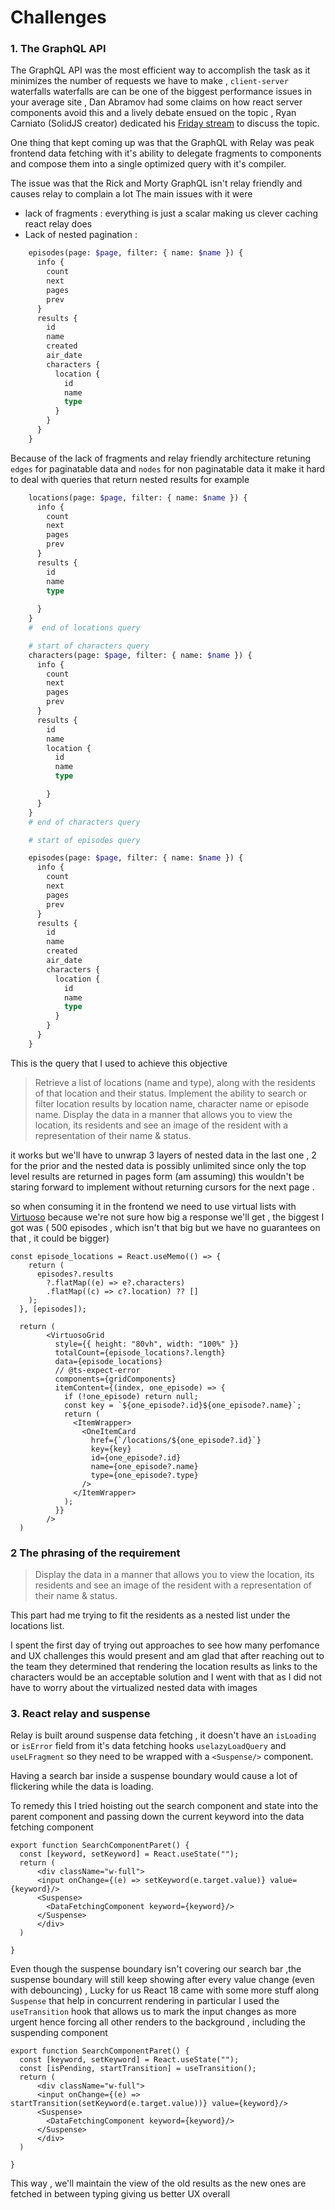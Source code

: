 # Challenges

### 1. The GraphQL API
The GraphQL API was the most efficient way to accomplish the task as it minimizes the number of requests we have to make , `client-server` waterfalls waterfalls are can be one of the biggest performance issues in your average site , Dan Abramov had some claims on how react server components avoid this and a lively debate ensued on the topic , Ryan Carniato (SolidJS creator) dedicated his 
 [Friday stream](https://www.youtube.com/watch?v=hiYQC4XaUu4) to discuss the topic.

 One thing that kept coming up was that the GraphQL with Relay was peak frontend data fetching with it's ability to delegate fragments to components and compose them into a single optimized query with it's compiler.

 The issue was that the Rick and Morty GraphQL isn't relay friendly and causes relay to complain a lot
The main issues with it were
    
- lack of fragments : everything is just a scalar making us clever caching react relay does
- Lack of nested pagination :
  
```graphql
    episodes(page: $page, filter: { name: $name }) {
      info {
        count
        next
        pages
        prev
      }
      results {
        id
        name
        created
        air_date
        characters {
          location {
            id
            name
            type
          }
        }
      }
    }

```

Because of the lack of fragments and relay friendly architecture retuning `edges` for paginatable data and `nodes` for non paginatable data it make it hard to deal with queries that return nested results for example 

```graphql
    locations(page: $page, filter: { name: $name }) {
      info {
        count
        next
        pages
        prev
      }
      results {
        id
        name
        type
 
      }
    }
    #  end of locations query

    # start of characters query
    characters(page: $page, filter: { name: $name }) {
      info {
        count
        next
        pages
        prev
      }
      results {
        id
        name
        location {
          id
          name
          type

        }
      }
    }
    # end of characters query

    # start of episodes query

    episodes(page: $page, filter: { name: $name }) {
      info {
        count
        next
        pages
        prev
      }
      results {
        id
        name
        created
        air_date
        characters {
          location {
            id
            name
            type
          }
        }
      }
    }
``` 
This is the query that I used to achieve this objective
> Retrieve a list of locations (name and type), along with the residents of that location and their status.
Implement the ability to search or filter location results by location name, character name or episode name.
Display the data in a manner that allows you to view the location, its residents and see an image of the resident with a representation of their name & status.

it works but we'll have to unwrap 3 layers of nested data in the last one , 2 for the prior and the nested data is possibly unlimited since only the top level results are returned in pages form (am assuming) this wouldn't be staring forward to implement without returning cursors  for the next page .

so when consuming it in the frontend we need to use virtual lists with [Virtuoso](https://virtuoso.dev/) because we're not sure how big a response we'll get , the biggest I got was ( 500 episodes , which isn't that big but we have no guarantees on that , it could be bigger)  

```tsx
const episode_locations = React.useMemo(() => {
    return (
      episodes?.results
        ?.flatMap((e) => e?.characters)
        .flatMap((c) => c?.location) ?? []
    );
  }, [episodes]);

  return (
        <VirtuosoGrid
          style={{ height: "80vh", width: "100%" }}
          totalCount={episode_locations?.length}
          data={episode_locations}
          // @ts-expect-error
          components={gridComponents}
          itemContent={(index, one_episode) => {
            if (!one_episode) return null;
            const key = `${one_episode?.id}${one_episode?.name}`;
            return (
              <ItemWrapper>
                <OneItemCard
                  href={`/locations/${one_episode?.id}`}
                  key={key}
                  id={one_episode?.id}
                  name={one_episode?.name}
                  type={one_episode?.type}
                />
              </ItemWrapper>
            );
          }}
        />
  )
```

### 2 The phrasing of the requirement
 
 > Display the data in a manner that allows you to view the location, its residents and see an image of the resident with a representation of their name & status.
 
 This part had me trying to fit the residents as a nested list under the locations list.

I spent the first day of trying out approaches to see how many perfomance and UX challenges this would present and am glad that after reaching out to the team they determined that rendering the location results as links to the characters would be an acceptable solution and I went with  that as I did not have to worry about the virtualized nested data with images  

### 3. React relay and suspense
Relay is built around suspense data fetching , it doesn't have an `isLoading` or `isError` field from it's data fetching hooks `uselazyLoadQuery` and `useLFragment` so they need to be wrapped with a `<Suspense/>` component.

Having a search bar inside a suspense boundary would cause a lot of flickering while the data is loading.

To remedy this I tried hoisting out the search component and state into the parent component and passing down the current keyword into the data fetching component  

```tsx
export function SearchComponentParet() {
  const [keyword, setKeyword] = React.useState("");
  return (
      <div className="w-full">
      <input onChange={(e) => setKeyword(e.target.value)} value={keyword}/>
      <Suspense>
        <DataFetchingComponent keyword={keyword}/>
      </Suspense>
      </div>
  )

}
```

Even though the suspense boundary isn't covering our search bar ,the suspense boundary will still keep showing after every value change (even with debouncing) ,
Lucky for us React 18 came with some more stuff along `Suspense` that help in concurrent rendering in particular I used the `useTransition` hook that allows us to mark the input changes as more urgent hence forcing all other renders to the background , including the suspending component


```tsx
export function SearchComponentParet() {
  const [keyword, setKeyword] = React.useState("");
  const [isPending, startTransition] = useTransition();
  return (
      <div className="w-full">
      <input onChange={(e) => startTransition(setKeyword(e.target.value))} value={keyword}/>
      <Suspense>
        <DataFetchingComponent keyword={keyword}/>
      </Suspense>
      </div>
  )

}
```

This way , we'll maintain the view of the old results as the new ones are fetched in between typing giving us better UX overall

